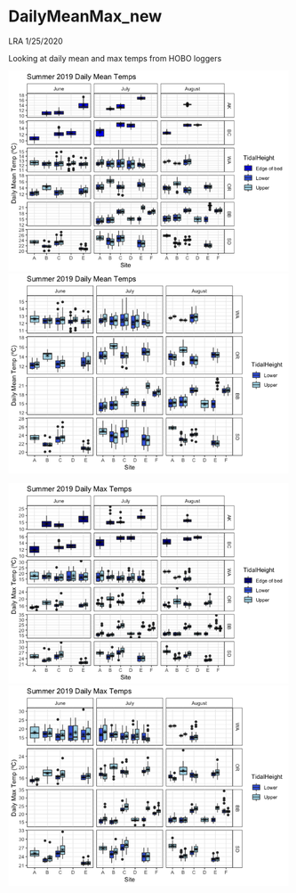DailyMeanMax\_new
================
LRA
1/25/2020

Looking at daily mean and max temps from HOBO
loggers

![](DailyMeanMax_new_files/figure-gfm/dailymean-1.png)<!-- -->![](DailyMeanMax_new_files/figure-gfm/dailymean-2.png)<!-- -->

![](DailyMeanMax_new_files/figure-gfm/dailymax-1.png)<!-- -->![](DailyMeanMax_new_files/figure-gfm/dailymax-2.png)<!-- -->
